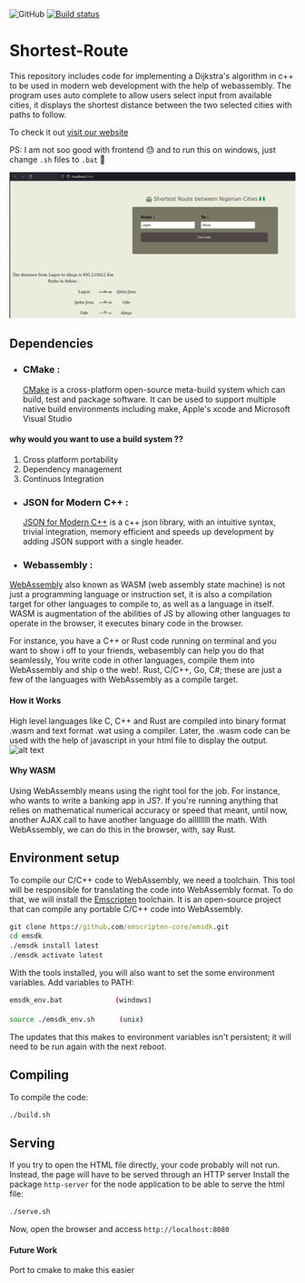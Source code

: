 ![GitHub](https://img.shields.io/github/license/jnyfah/Shortest-Route)
[![Build status](https://ci.appveyor.com/api/projects/status/aw2kfy9o59mfjkij?svg=true)](https://ci.appveyor.com/project/jnyfah/shortest-route)
# Shortest-Route

This repository includes code for implementing a Dijkstra's algorithm in c++ to be used in modern web development with the help of webassembly. The program uses auto complete to allow users select input from available cities, it displays the shortest distance between the two selected cities with paths to follow.

To check it out [visit our website](https://jnyfah.github.io/Shortest-Route/web/)

PS: I am not soo good with frontend :sweat: and to run this on windows, just change ```.sh``` files to ```.bat``` :hugs:

![Alt text](/utils/image.png?raw=true)

## Dependencies

- ### CMake :
  [CMake](https://cmake.org/) is a cross-platform open-source meta-build system which can build, test and package software. It can be used to support multiple native build environments including make, Apple's xcode and Microsoft Visual Studio

#### why would you want to use a build system ??

1. Cross platform portability
2. Dependency management
3. Continuos Integration

- ### JSON for Modern C++ :

  [JSON for Modern C++](https://json.nlohmann.me/) is a c++ json library, with an intuitive syntax, trivial integration, memory efficient and speeds up development by adding JSON support with a single header.

- ### Webassembly :
[WebAssembly](https://webassembly.org/) also known as WASM (web assembly state machine) is not just a programming language or instruction set, it is also a compilation target for other languages to compile to, as well as a language in itself. 
WASM is augmentation of the abilities of JS by allowing other languages to operate in the browser, it executes binary code in the browser.

For instance, you have a C++ or Rust code running on terminal and you want to show i off to your friends, webasembly can help you do that seamlessly, You write code in other languages, compile them into WebAssembly and ship o the web!. Rust, C/C++, Go, C#; these are just a few of the languages with WebAssembly as a compile target.

#### How it Works

High level languages like C, C++ and Rust are compiled into binary format .wasm and text format .wat using a compiler. Later, the .wasm code can be used with the help of javascript in your html file to display the output.
![alt text](https://www.tutorialspoint.com/webassembly/images/wasm.jpg)

#### Why WASM
Using WebAssembly means using the right tool for the job. For instance, who wants to write a banking app in JS?. If you're running anything that relies on mathematical numerical accuracy or speed that meant, until now, another AJAX call to have another language do alllllllll the math. With WebAssembly, we can do this in the browser, with, say Rust.

## Environment setup

To compile our C/C++ code to WebAssembly, we need a toolchain. This tool will be responsible for translating the code into WebAssembly format. To do that, we will install the [Emscripten](https://emscripten.org/index.html) toolchain. It is an open-source project that can compile any portable C/C++ code into WebAssembly.

```cmd
git clone https://github.com/emscripten-core/emsdk.git
cd emsdk
./emsdk install latest
./emsdk activate latest
```
With the tools installed, you will also want to set the some environment variables. Add variables to PATH:

```bash
emsdk_env.bat             (windows)

source ./emsdk_env.sh      (unix)
```
The updates that this makes to environment variables isn't persistent; it will need to be run again with the next reboot.

## Compiling

To compile the code: 

```bash
./build.sh
```

## Serving

If you try to open the HTML file directly, your code probably will not run. Instead, the page will have to be served through an HTTP server
Install the package `http-server` for the node application to be able to serve the html file:

```bash
./serve.sh
```

Now, open the browser and access `http://localhost:8080`


#### Future Work
Port to cmake to make this easier
